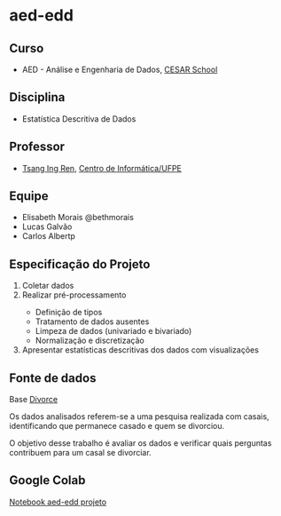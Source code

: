 # aed-edd
<html>
<head>
</head>
<body>
  <h2>Curso</h2>
  <ul>
    <li>AED - Análise e Engenharia de Dados, <a href="https://www.cesar.school/especializacao-em-analise-e-engenharia-de-dados/" target="_blank">CESAR School</a></li>
  </ul>
  <h2>Disciplina</h2>
  <ul>
    <li>Estatística Descritiva de Dados</li>
  </ul>
  <h2>Professor</h2>
  <ul>
    <li><a href="https://www.cin.ufpe.br/~tir/" target ="_blank">Tsang Ing Ren</a>, <a href="https://www3.cin.ufpe.br/br/pessoas/professores/pag/9" target ="_blank">Centro de Informática/UFPE</a></li>
  </ul>

  <h2>Equipe</h2>
  <ul>
    <li>Elisabeth Morais @bethmorais</li>
    <li>Lucas Galvão</li>
    <li>Carlos Albertp</li>
  </ul>

  <h2>Especificação do Projeto</h2>
  <ol>
    <li>Coletar dados</li>
    <li>Realizar pré-processamento</li>
    <ul>
      <li>Definição de tipos</li>
      <li>Tratamento de dados ausentes</li>
      <li>Limpeza de dados (univariado e bivariado)</li>
      <li>Normalização e discretização</li>
    </ul>
    <li>Apresentar estatísticas descritivas dos dados com visualizações</li>
  </ol>

  <h2>Fonte de dados</h2>
  
  <p>
  Base <a href="https://github.com/bethmorais/aed-edd/blob/master/divorce.csv" target="_blank">Divorce</a>
  </p>
  <p>
  Os dados analisados referem-se a uma pesquisa realizada com casais, identificando que permanece casado e quem se divorciou.
  </p>
  <p>
  O objetivo desse trabalho é avaliar os dados e verificar quais perguntas contribuem para um casal se divorciar.
  </p>

  <h2>Google Colab</h2>
  <a href="https://github.com/bethmorais/aed-edd/blob/master/aed_edd_divorce_task2.ipynb" target="_blank">Notebook aed-edd projeto</a>
  
</body>
</html>

